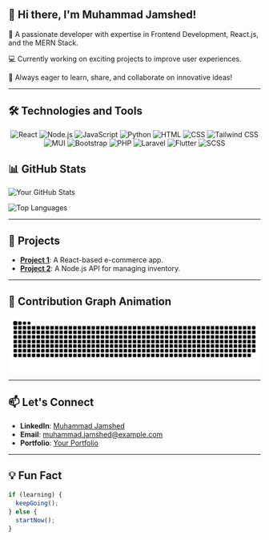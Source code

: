 ## 👋 Hi there, I'm Muhammad Jamshed!

🌟 A passionate developer with expertise in Frontend Development, React.js, and the MERN Stack.

💻 Currently working on exciting projects to improve user experiences.

🚀 Always eager to learn, share, and collaborate on innovative ideas!

---

## 🛠 Technologies and Tools

<p align="center">
  <img src="https://cdn.jsdelivr.net/gh/devicons/devicon/icons/react/react-original.svg" alt="React" width="50" height="50"/>
  <img src="https://cdn.jsdelivr.net/gh/devicons/devicon/icons/nodejs/nodejs-original.svg" alt="Node.js" width="50" height="50"/>
  <img src="https://cdn.jsdelivr.net/gh/devicons/devicon/icons/javascript/javascript-original.svg" alt="JavaScript" width="50" height="50"/>
  <img src="https://cdn.jsdelivr.net/gh/devicons/devicon/icons/python/python-original.svg" alt="Python" width="50" height="50"/>
  <img src="https://cdn.jsdelivr.net/gh/devicons/devicon/icons/html5/html5-original.svg" alt="HTML" width="50" height="50"/>
  <img src="https://cdn.jsdelivr.net/gh/devicons/devicon/icons/css3/css3-original.svg" alt="CSS" width="50" height="50"/>
  <img src="https://cdn.jsdelivr.net/gh/devicons/devicon/icons/tailwindcss/tailwindcss-plain.svg" alt="Tailwind CSS" width="50" height="50"/>
  <img src="https://cdn.jsdelivr.net/gh/devicons/devicon/icons/materialui/materialui-original.svg" alt="MUI" width="50" height="50"/>
  <img src="https://cdn.jsdelivr.net/gh/devicons/devicon/icons/bootstrap/bootstrap-plain.svg" alt="Bootstrap" width="50" height="50"/>
  <img src="https://cdn.jsdelivr.net/gh/devicons/devicon/icons/php/php-original.svg" alt="PHP" width="50" height="50"/>
  <img src="https://cdn.jsdelivr.net/gh/devicons/devicon/icons/laravel/laravel-plain.svg" alt="Laravel" width="50" height="50"/>
  <img src="https://cdn.jsdelivr.net/gh/devicons/devicon/icons/flutter/flutter-original.svg" alt="Flutter" width="50" height="50"/>
  <img src="https://cdn.jsdelivr.net/gh/devicons/devicon/icons/sass/sass-original.svg" alt="SCSS" width="50" height="50"/>
</p>


## 📊 GitHub Stats
![Your GitHub Stats](https://github-readme-stats.vercel.app/api?username=muhammadjamshed7&show_icons=true&theme=radical)

![Top Languages](https://github-readme-stats.vercel.app/api/top-langs/?username=muhammadjamshed7&layout=compact&theme=radical)

---

## 🚀 Projects
- **[Project 1](#)**: A React-based e-commerce app.
- **[Project 2](#)**: A Node.js API for managing inventory.

---

## 🐍 Contribution Graph Animation

![Snake animation](https://raw.githubusercontent.com/Platane/snk/output/github-contribution-grid-snake.svg)

---



## 📫 Let's Connect
- **LinkedIn**: [Muhammad Jamshed](https://linkedin.com/in/muhammadjamshed7)
- **Email**: [muhammad.jamshed@example.com](mailto:muhammad.jamshed@example.com)
- **Portfolio**: [Your Portfolio](#)

---

## 💡 Fun Fact
```javascript
if (learning) {
  keepGoing();
} else {
  startNow();
}
